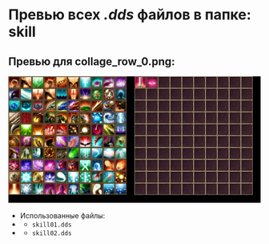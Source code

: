 # Превью всех ***.dds*** файлов в папке: skill
## Превью для collage_row_0.png:
![collage_row_0.png](collage_row_0.png)
- Использованные файлы:
- - ``` skill01.dds ```
- - ``` skill02.dds ```
